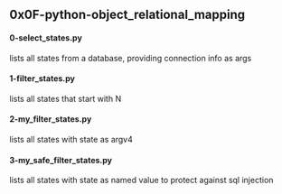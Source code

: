 ## 0x0F-python-object_relational_mapping
#### 0-select_states.py
lists all states from a database, providing connection info as args
#### 1-filter_states.py
lists all states that start with N 
#### 2-my_filter_states.py
lists all states with state as argv4 
#### 3-my_safe_filter_states.py
lists all states with state as named value to protect against sql injection 
